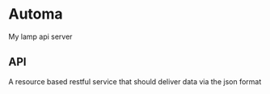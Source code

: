 # Automa
My lamp api server

## API
A resource based restful service that should deliver data via the json format
